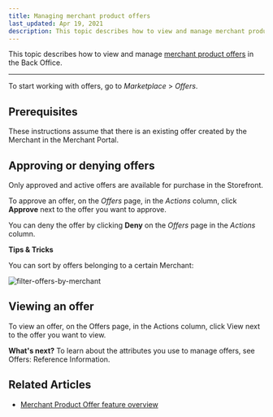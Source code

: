 ```yaml
---
title: Managing merchant product offers
last_updated: Apr 19, 2021
description: This topic describes how to view and manage merchant product offers in the Back Office.
---
```


This topic describes how to view and manage [merchant product offers](/docs/marketplace/user/features/products-and-offers/product-offer-feature-overview.html) in the Back Office.

---

To start working with offers, go to *Marketplace* > *Offers*.

## Prerequisites

These instructions assume that there is an existing offer created by the Merchant in the Merchant Portal.

## Approving or denying offers

Only approved and active offers are available for purchase in the Storefront.

To approve an offer, on the *Offers* page, in the *Actions* column, click **Approve** next to the offer you want to approve.

You can deny the offer by clicking **Deny** on the *Offers* page in the *Actions* column.

**Tips & Tricks**

You can sort by offers belonging to a certain Merchant:

![filter-offers-by-merchant](https://spryker.s3.eu-central-1.amazonaws.com/docs/User+Guides/Back+Office+User+Guides/Marketplace/offers/filter-offers-by-merchant.gif)

## Viewing an offer

To view an offer, on the Offers page, in the Actions column, click View next to the offer you want to view.

**What's next?**
To learn about the attributes you use to manage offers, see Offers: Reference Information.

## Related Articles

* [Merchant Product Offer feature overview](/docs/marketplace/user/features/products-and-offers/product-offer-feature-overview.html)
